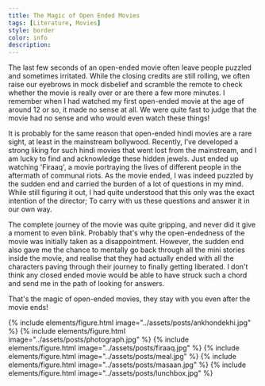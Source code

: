 ```yaml
---
title: The Magic of Open Ended Movies
tags: [Literature, Movies]
style: border
color: info
description:
---
```


The last few seconds of an open-ended movie often leave people puzzled and sometimes irritated. While the closing credits are still rolling, we often raise our eyebrows in mock disbelief and scramble the remote to check whether the movie is really over or are there a few more minutes. I remember when I had watched my first open-ended movie at the age of around 12 or so, it made no sense at all. We were quite fast to judge that the movie had no sense and who would even watch these things!
 
It is probably for the same reason that open-ended hindi movies are a rare sight, at least in the mainstream bollywood. Recently, I've developed a strong liking for such hindi movies that went lost from the mainstream, and I am lucky to find and acknowledge these hidden jewels. Just ended up watching 'Firaaq', a movie portraying the lives of different people in the aftermath of communal riots. As the movie ended, I was indeed puzzled by the sudden end and carried the burden of a lot of questions in my mind. While still figuring it out, I had quite understood that this only was the exact intention of the director; To carry with us these questions and answer it in our own way.
 
The complete journey of the movie was quite gripping, and never did it give a moment to even blink. Probably that's why the open-endedness of the movie was initially taken as a disappointment. However, the sudden end also gave me the chance to mentally go back through all the mini stories inside the movie, and realise that they had actually ended with all the characters paving through their journey to finally getting liberated. I don't think any closed ended movie would be able to have struck such a chord and send me in the path of looking for answers.
 
That's the magic of open-ended movies, they stay with you even after the movie ends!

{% include elements/figure.html image="../assets/posts/ankhondekhi.jpg" %}
{% include elements/figure.html image="../assets/posts/photograph.jpg" %}
{% include elements/figure.html image="../assets/posts/firaaq.jpg" %}
{% include elements/figure.html image="../assets/posts/meal.jpg" %}
{% include elements/figure.html image="../assets/posts/masaan.jpg" %}
{% include elements/figure.html image="../assets/posts/lunchbox.jpg" %}